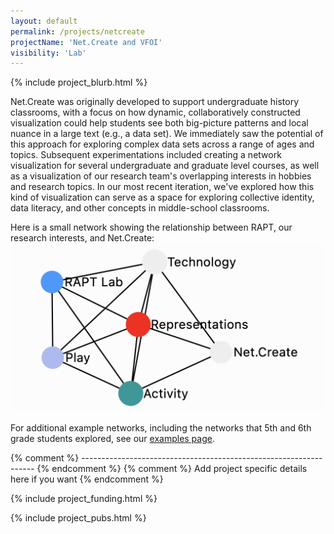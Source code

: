 ```yaml
---
layout: default
permalink: /projects/netcreate
projectName: 'Net.Create and VFOI'
visibility: 'Lab'
---
```


{% include project_blurb.html %}

Net.Create was originally developed to support undergraduate history classrooms, with a focus on how dynamic, collaboratively constructed visualization could help students see both big-picture patterns and local nuance in a large text (e.g., a data set). We immediately saw the potential of this approach for exploring complex data sets across a range of ages and topics. Subsequent experimentations included creating a network visualization for several undergraduate and graduate level courses, as well as a visualization of our research team's overlapping interests in hobbies and research topics. In our most recent iteration, we've explored how this kind of visualization can serve as a space for exploring collective identity, data literacy, and other concepts in middle-school classrooms.

Here is a small network showing the relationship between RAPT, our research interests, and Net.Create:
<a href="/assets/img/RaptNetwork.png" target="_blank"><img src="/assets/img/RaptNetwork.png" alt="RAPT Lab in NetCreate"></a>

For additional example networks, including the networks that 5th and 6th grade students explored, see our <a href="./netcreate_examples">examples page</a>.

{% comment %} ------------------------------------------------------------------ {% endcomment %} 
{% comment %} Add project specific details here if you want {% endcomment %} 

{% include project_funding.html %}

{% include project_pubs.html %}
